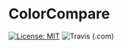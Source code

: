 # ColorCompare


[![License: MIT](https://img.shields.io/badge/License-MIT-yellow.svg)](https://opensource.org/licenses/MIT) ![Travis (.com)](https://img.shields.io/travis/com/fjw/ColorCompare.svg)



